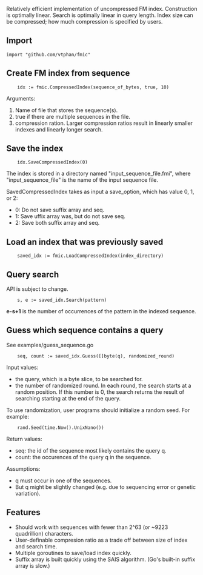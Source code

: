 Relatively efficient implementation of uncompressed FM index.  Construction is optimally linear.  Search is optimally linear in query length.  Index size can be compressed; how much compression is specified by users.

## Import

```
import "github.com/vtphan/fmic"
```

## Create FM index from sequence

```
	idx := fmic.CompressedIndex(sequence_of_bytes, true, 10)
```

Arguments:

1. Name of file that stores the sequence(s).
2. true if there are multiple sequences in the file.
3. compression ration. Larger compression ratios result in linearly smaller indexes and linearly longer search.

## Save the index

```
	idx.SaveCompressedIndex(0)
```

The index is stored in a directory named "input_sequence_file.fmi", where "input_sequence_file" is the name of the input sequence file.

SavedCompressedIndex takes as input a save_option, which has value 0, 1, or 2:

- 0: Do not save suffix array and seq.
- 1: Save uffix array was, but do not save seq.
- 2: Save both suffix array and seq.

## Load an index that was previously saved

```
	saved_idx := fmic.LoadCompressedIndex(index_directory)
```

## Query search

API is subject to change.

```
	s, e := saved_idx.Search(pattern)
```
**e-s+1** is the number of occurrences of the pattern in the indexed sequence.


## Guess which sequence contains a query

See examples/guess_sequence.go

```
	seq, count := saved_idx.Guess([]byte(q), randomized_round)
```

Input values:
- the query, which is a byte slice, to be searched for.
- the number of randomized round.  In each round, the search starts at a random position.  If this number is 0, the search returns the result of searching starting at the end of the query.

To use randomization, user programs should initialize a random seed.  For example:
```
	rand.Seed(time.Now().UnixNano())
```

Return values:
- seq: the id of the sequence most likely contains the query q.
- count: the occurences of the query q in the sequence.

Assumptions:

+ q must occur in one of the sequences.
+ But q might be slightly changed (e.g. due to sequencing error or genetic variation).

## Features

- Should work with sequences with fewer than 2^63 (or ~9223 quadrillion) characters.
- User-definable compresion ratio as a trade off between size of index and search time.
- Multiple goroutines to save/load index quickly.
- Suffix array is built quickly using the SAIS algorithm. (Go's built-in suffix array is slow.)
